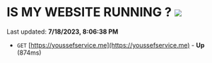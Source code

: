 # IS MY WEBSITE RUNNING ? [![](https://img.shields.io/static/v1?label=Sponsor&message=%E2%9D%A4&logo=GitHub&color=%23fe8e86)](https://github.com/sponsors/<username>)

Last updated: **7/18/2023, 8:06:38 PM**

- `GET` [https://youssefservice.me](https://youssefservice.me) - **Up** (874ms)
